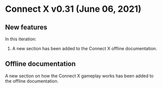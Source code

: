 # Connect X v0.31 (June 06, 2021)

## New features

In this iteration:

1. A new section has been added to the Connect X offline documentation.


## Offline documentation

A new section on how the Connect X gameplay works has been added to the
offline documentation.
